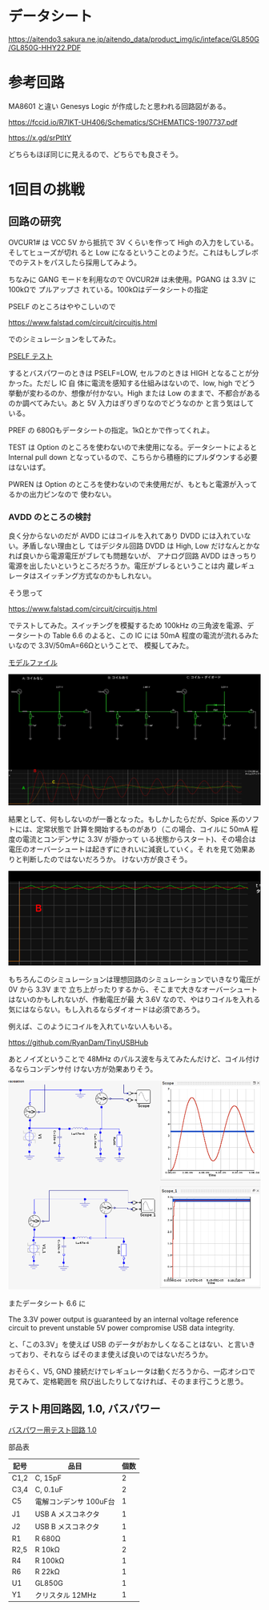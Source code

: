 # データシート

https://aitendo3.sakura.ne.jp/aitendo_data/product_img/ic/inteface/GL850G/GL850G-HHY22.PDF

# 参考回路

MA8601 と違い Genesys Logic が作成したと思われる回路図がある。

https://fccid.io/R7IKT-UH406/Schematics/SCHEMATICS-1907737.pdf

https://x.gd/srPtItY

どちらもほぼ同じに見えるので、どちらでも良さそう。

# 1回目の挑戦

## 回路の研究

OVCUR1# は VCC 5V から抵抗で 3V くらいを作って High の入力をしている。そしてヒューズが切れ
ると Low になるということのようだ。これはもしブレボでのテストをパスしたら採用してみよう。

ちなみに GANG モードを利用なので OVCUR2# は未使用。PGANG は 3.3V に 100kΩで プルアップさ
れている。100kΩはデータシートの指定

PSELF のところはややこしいので

https://www.falstad.com/circuit/circuitjs.html

でのシミュレーションをしてみた。

[PSELF テスト](./GL850G/GL850G_PSELF_sim.txt)

するとバスパワーのときは PSELF=LOW, セルフのときは HIGH となることが分かった。ただし IC 自
体に電流を感知する仕組みはないので、low, high でどう挙動が変わるのか、想像が付かない。High
または Low のままで、不都合があるのか調べてみたい。あと 5V 入力はぎりぎりなのでどうなのか
と言う気はしている。

PREF の 680Ωもデータシートの指定。1kΩとかで作ってくれよ。

TEST は Option のところを使わないので未使用になる。データシートによると Internal pull down
となっているので、こちらから積極的にプルダウンする必要はないはず。

PWREN は Option のところを使わないので未使用だが、もともと電源が入ってるかの出力ピンなので
使わない。

### AVDD のところの検討

良く分からないのだが AVDD にはコイルを入れてあり DVDD には入れていない。矛盾しない理由とし
てはデジタル回路 DVDD は High, Low だけなんとかなれば良いから電源電圧がブレても問題ないが、
アナログ回路 AVDD はきっちり電源を出したいというところだろうか。電圧がブレるということは内
蔵レギュレータはスイッチング方式なのかもしれない。

そう思って 

https://www.falstad.com/circuit/circuitjs.html

でテストしてみた。スイッチングを模擬するため 100kHz の三角波を電源、データシートの Table
6.6 のよると、この IC には 50mA 程度の電流が流れるみたいなので 3.3V/50mA=66Ωということで、
模擬してみた。

[モデルファイル](./GL850G/AVDD_test.txt)

![シミュレーション結果](./GL850G/AVDD_Result.png)

結果として、何もしないのが一番となった。もしかしたらだが、Spice 系のソフトには、定常状態で
計算を開始するものがあり（この場合、コイルに 50mA 程度の電流とコンデンサに 3.3V が掛かって
いる状態からスタート)、その場合は電圧のオーバーシュートは起きずにきれいに減衰していく。そ
れを見て効果ありと判断したのではないだろうか。
けない方が良さそう。


![定常状態から開始すると](./GL850G/AVDD_from_static_condition.png)

もちろんこのシミュレーションは理想回路のシミュレーションでいきなり電圧が 0V から 3.3V まで
立ち上がったりするから、そこまで大きなオーバーシュートはないのかもしれないが、作動電圧が最
大 3.6V なので、やはりコイルを入れる気にはならない。もし入れるならダイオードは必須であろう。

例えば、このようにコイルを入れていない人もいる。

https://github.com/RyanDam/TinyUSBHub

あとノイズということで 48MHz のパルス波を与えてみたんだけど、コイル付けるならコンデンサ付
けない方が効果ありそう。

![ノイズ対策？](./GL850G/L_48MHz_pulse.png)

またデータシート 6.6 に

  The 3.3V power output is guaranteed by an internal voltage reference
  circuit to prevent unstable 5V power compromise USB data integrity. 

と、「この3.3V」を使えば USB のデータがおかしくなることはない、と言いきっており、それなら
ばそのまま使えば良いのではないだろうか。

おそらく、V5, GND 接続だけでレギュレータは動くだろうから、一応オシロで見てみて、定格範囲を
飛び出したりしてなければ、そのまま行こうと思う。

## テスト用回路図, 1.0, バスパワー

[バスパワー用テスト回路 1.0](./GL850G/kicad/GL850G_1.0/GL850G_1.0.pdf)

部品表

| 記号  | 品目                                          | 個数  |
| ---   | ---                                           | ---   |
| C1,2  | C, 15pF                                       | 2     |
| C3,4  | C, 0.1uF                                      | 2     |
| C5    | 電解コンデンサ 100uF台                        | 1     |
| J1    | USB A メスコネクタ                            | 1     |
| J2    | USB B メスコネクタ                            | 1     |
| R1    | R 680Ω                                       | 1     |
| R2,5  | R 10kΩ                                       | 2     |
| R4    | R 100kΩ                                      | 1     |
| R6    | R 22kΩ                                       | 1     |
| U1    | GL850G                                        | 1     |
| Y1    | クリスタル 12MHz                              | 1     |
